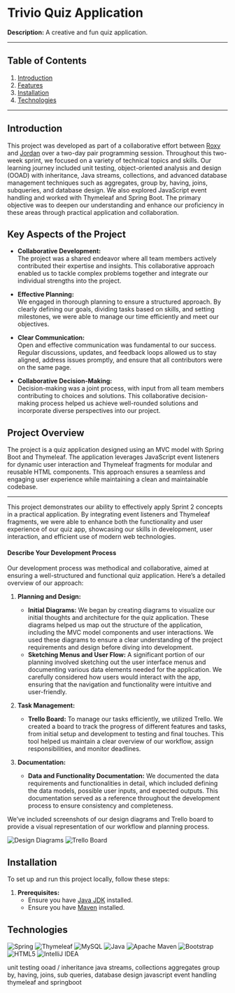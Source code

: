 # Trivio Quiz Application

**Description:** A creative and fun quiz application.

---

## Table of Contents

1. [Introduction](#introduction)
2. [Features](#features)
3. [Installation](#installation)
4. [Technologies](#technologies)

---

## Introduction

This project was developed as part of a collaborative effort between [Roxy](https://github.com/roxyabedi) and [Jordan](https://github.com/jordannapoleon) over a two-day pair programming session. Throughout this two-week sprint, we focused on a variety of technical topics and skills. Our learning journey included unit testing, object-oriented analysis and design (OOAD) with inheritance, Java streams, collections, and advanced database management techniques such as aggregates, group by, having, joins, subqueries, and database design. We also explored JavaScript event handling and worked with Thymeleaf and Spring Boot. The primary objective was to deepen our understanding and enhance our proficiency in these areas through practical application and collaboration.

## Key Aspects of the Project

- **Collaborative Development:**  
  The project was a shared endeavor where all team members actively contributed their expertise and insights. This collaborative approach enabled us to tackle complex problems together and integrate our individual strengths into the project.

- **Effective Planning:**  
  We engaged in thorough planning to ensure a structured approach. By clearly defining our goals, dividing tasks based on skills, and setting milestones, we were able to manage our time efficiently and meet our objectives.

- **Clear Communication:**  
  Open and effective communication was fundamental to our success. Regular discussions, updates, and feedback loops allowed us to stay aligned, address issues promptly, and ensure that all contributors were on the same page.

- **Collaborative Decision-Making:**  
  Decision-making was a joint process, with input from all team members contributing to choices and solutions. This collaborative decision-making process helped us achieve well-rounded solutions and incorporate diverse perspectives into our project.

## Project Overview

The project is a quiz application designed using an MVC model with Spring Boot and Thymeleaf. The application leverages JavaScript event listeners for dynamic user interaction and Thymeleaf fragments for modular and reusable HTML components. This approach ensures a seamless and engaging user experience while maintaining a clean and maintainable codebase.

---

This project demonstrates our ability to effectively apply Sprint 2 concepts in a practical application. By integrating event listeners and Thymeleaf fragments, we were able to enhance both the functionality and user experience of our quiz app, showcasing our skills in development, user interaction, and efficient use of modern web technologies.


#### Describe Your Development Process

Our development process was methodical and collaborative, aimed at ensuring a well-structured and functional quiz application. Here’s a detailed overview of our approach:

1. **Planning and Design:**
   - **Initial Diagrams:** We began by creating diagrams to visualize our initial thoughts and architecture for the quiz application. These diagrams helped us map out the structure of the application, including the MVC model components and user interactions. We used these diagrams to ensure a clear understanding of the project requirements and design before diving into development.
   - **Sketching Menus and User Flow:** A significant portion of our planning involved sketching out the user interface menus and documenting various data elements needed for the application. We carefully considered how users would interact with the app, ensuring that the navigation and functionality were intuitive and user-friendly.

2. **Task Management:**
   - **Trello Board:** To manage our tasks efficiently, we utilized Trello. We created a board to track the progress of different features and tasks, from initial setup and development to testing and final touches. This tool helped us maintain a clear overview of our workflow, assign responsibilities, and monitor deadlines.

3. **Documentation:**
   - **Data and Functionality Documentation:** We documented the data requirements and functionalities in detail, which included defining the data models, possible user inputs, and expected outputs. This documentation served as a reference throughout the development process to ensure consistency and completeness.

We’ve included screenshots of our design diagrams and Trello board to provide a visual representation of our workflow and planning process.

![Design Diagrams](path/to/design-diagrams.png)
![Trello Board](path/to/trello-board.png)


## Installation

To set up and run this project locally, follow these steps:

1. **Prerequisites:**
   - Ensure you have [Java JDK](https://www.oracle.com/java/technologies/javase-jdk11-downloads.html) installed.
   - Ensure you have [Maven](https://maven.apache.org/install.html) installed.


## Technologies
![Spring](https://img.shields.io/badge/spring-%236DB33F.svg?style=for-the-badge&logo=spring&logoColor=white)
![Thymeleaf](https://img.shields.io/badge/Thymeleaf-%23005C0F.svg?style=for-the-badge&logo=Thymeleaf&logoColor=white)
![MySQL](https://img.shields.io/badge/mysql-4479A1.svg?style=for-the-badge&logo=mysql&logoColor=white)
![Java](https://img.shields.io/badge/java-%23ED8B00.svg?style=for-the-badge&logo=openjdk&logoColor=white)
![Apache Maven](https://img.shields.io/badge/Apache%20Maven-C71A36?style=for-the-badge&logo=Apache%20Maven&logoColor=white)
![Bootstrap](https://img.shields.io/badge/bootstrap-%238511FA.svg?style=for-the-badge&logo=bootstrap&logoColor=white)
![HTML5](https://img.shields.io/badge/html5-%23E34F26.svg?style=for-the-badge&logo=html5&logoColor=white)
![IntelliJ IDEA](https://img.shields.io/badge/IntelliJIDEA-000000.svg?style=for-the-badge&logo=intellij-idea&logoColor=white)


unit testing
ooad / inheritance
java streams,
collections
aggregates group by, having, joins, sub queries, database design
javascript event handling 
thymeleaf and springboot